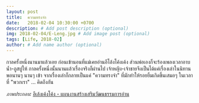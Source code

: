 ```yaml
---
layout: post
title:  ความทรงจำ
date:   2018-02-04 10:30:00 +0700
description: # Add post description (optional)
img: 2018-02-04/E-Leng.jpg # Add image post (optional)
tags: [Life, 2018-02]
author: # Add name author (optional)
---
```

กาลครั้งหนึ่งนานมาแล้วเอย ก่อนเข้านอนที่แม่เคยอ่านอีโล้งโค้งเค้ง ส่วนพ่อเองก็จะร้องเพลงเวลาอาบน้ำ-ถูสบู่ให้ กาลครั้งหนึ่งนั้นนานแล้วเรื่องจริงก็ผ่านไป เจ้าหญิง-เจ้าชายจึงเป็นได้แค่เรื่องเล่าในนิทาน พอนานๆ นานๆ เข้า จากเรื่องเล่าก็กลายเป็นแค่ "ความทรงจำ" ที่มักทำให้รอยยิ้มเกิดขึ้นเสมอๆ ในเวลาที่ "พวกเรา" ... คิดถึงกัน

*ภาพประกอบ:* [อีเล้งเค้งโค้ง - แผนงานสร้างเสริมวัฒนธรรมการอ่าน](http://www.happyreading.in.th/)
